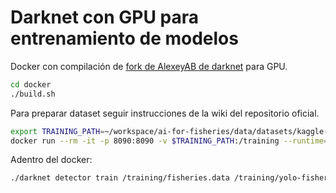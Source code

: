 # Darknet con GPU para entrenamiento de modelos

Docker con compilación de [fork de AlexeyAB de darknet](https://github.com/AlexeyAB/darknet) para GPU.

```bash
cd docker
./build.sh
```

Para preparar dataset seguir instrucciones de la wiki del repositorio oficial.

```bash
export TRAINING_PATH=~/workspace/ai-for-fisheries/data/datasets/kaggle-fisheries-yolo
docker run --rm -it -p 8090:8090 -v $TRAINING_PATH:/training --runtime=nvidia --shm-size=1g  darknet-gpu /bin/bash
```

Adentro del docker:

```bash
./darknet detector train /training/fisheries.data /training/yolo-fisheries.cfg yolov4.conv.137 -dont_show
```

